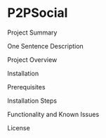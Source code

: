 # P2PSocial

Project Summary

  One Sentence Description

  Project Overview

Installation

  Prerequisites

  Installation Steps

Functionality and Known Issues

License
